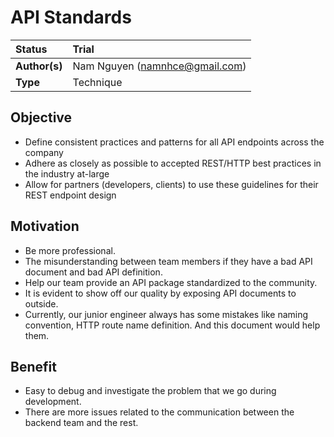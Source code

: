 # API Standards

| Status        | Trial|
| :------------ | :-------------------------------------------------------------------------------------------- |
| **Author(s)** | Nam Nguyen (namnhce@gmail.com)|
| **Type** | Technique                                          |

## Objective

- Define consistent practices and patterns for all API endpoints across the company
- Adhere as closely as possible to accepted REST/HTTP best practices in the industry at-large
- Allow for partners (developers, clients) to use these guidelines for their REST endpoint design


## Motivation

- Be more professional.
- The misunderstanding between team members if they have a bad API document and bad API definition.
- Help our team provide an API package standardized to the community.
- It is evident to show off our quality by exposing API documents to outside.
- Currently, our junior engineer always has some mistakes like naming convention, HTTP route name definition. And this document would help them.

## Benefit

- Easy to debug and investigate the problem that we go during development.
- There are more issues related to the communication between the backend team and the rest.
